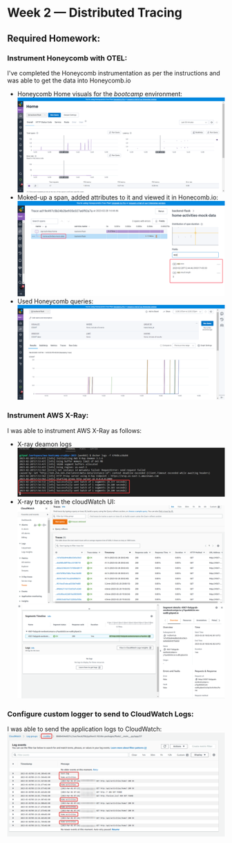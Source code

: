 # Week 2 — Distributed Tracing

## Required Homework:
### Instrument Honeycomb with OTEL:
I've completed the Honeycomb instrumentation as per the instructions and was able to get the data into Honeycomb.io  
* Honeycomb Home visuals for the *bootcamp* environment:  
![home view](assests/week02/req-hw-honeycom01.png)  
* Moked-up a span, added attributes to it and viewed it in Honecomb.io: 
![span](assests/week02/req-hw-honeycom02.png)  
* Used Honeycomb queries:  
![Queries](assests/week02/req-hw-honeycom03.png)  

### Instrument AWS X-Ray:
I was able to instrument AWS X-Ray as follows:  
* X-ray deamon logs  
![x-ray logs](assests/week02/req-hw-xray-05.png)  
* X-ray traces in the cloudWatch UI:  
![CloudWatch](assests/week02/req-hw-xray-06.png)  
![CloudWatch segments](assests/week02/req-hw-xray-07.png)  

### Configure custom logger to send to CloudWatch Logs:
I was able to send the application logs to CloudWatch:  
![CloudWatch](assests/week02/req-hw-cloudwatch-01.png)